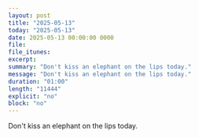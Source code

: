 ```yaml
---
layout: post
title: "2025-05-13"
today: "2025-05-13"
date: 2025-05-13 00:00:00 0000
file:
file_itunes:
excerpt:
summary: "Don't kiss an elephant on the lips today."
message: "Don't kiss an elephant on the lips today."
duration: "01:00"
length: "11444"
explicit: "no"
block: "no"
---
```

Don't kiss an elephant on the lips today.

